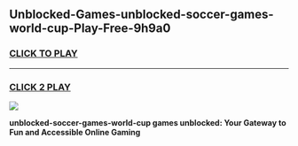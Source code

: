 
## Unblocked-Games-unblocked-soccer-games-world-cup-Play-Free-9h9a0
<h3>
<a href="https://premium76.site?title=unblocked-soccer-games-world-cup&ref=09A">CLICK TO PLAY</a></h3>
<hr>

<h3>
<a href="https://premium76.site?title=unblocked-soccer-games-world-cup&ref=09A">CLICK 2 PLAY</a>
  
</h3>

<a href="https://premium76.site?title=unblocked-soccer-games-world-cup&ref=09A"><img src="https://clearcache.store/games.png"></a>


**unblocked-soccer-games-world-cup games unblocked: Your Gateway to Fun and Accessible Online Gaming**
